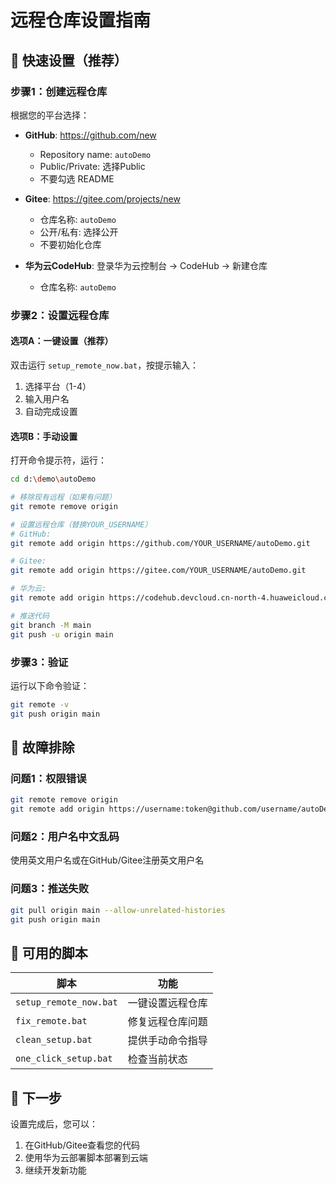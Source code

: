 # 远程仓库设置指南

## 🎯 快速设置（推荐）

### 步骤1：创建远程仓库
根据您的平台选择：

- **GitHub**: https://github.com/new
  - Repository name: `autoDemo`
  - Public/Private: 选择Public
  - 不要勾选 README

- **Gitee**: https://gitee.com/projects/new
  - 仓库名称: `autoDemo`
  - 公开/私有: 选择公开
  - 不要初始化仓库

- **华为云CodeHub**: 登录华为云控制台 → CodeHub → 新建仓库
  - 仓库名称: `autoDemo`

### 步骤2：设置远程仓库

#### 选项A：一键设置（推荐）
双击运行 `setup_remote_now.bat`，按提示输入：
1. 选择平台（1-4）
2. 输入用户名
3. 自动完成设置

#### 选项B：手动设置
打开命令提示符，运行：

```bash
cd d:\demo\autoDemo

# 移除现有远程（如果有问题）
git remote remove origin

# 设置远程仓库（替换YOUR_USERNAME）
# GitHub:
git remote add origin https://github.com/YOUR_USERNAME/autoDemo.git

# Gitee:
git remote add origin https://gitee.com/YOUR_USERNAME/autoDemo.git

# 华为云:
git remote add origin https://codehub.devcloud.cn-north-4.huaweicloud.com/YOUR_USERNAME/autoDemo.git

# 推送代码
git branch -M main
git push -u origin main
```

### 步骤3：验证
运行以下命令验证：
```bash
git remote -v
git push origin main
```

## 🔧 故障排除

### 问题1：权限错误
```bash
git remote remove origin
git remote add origin https://username:token@github.com/username/autoDemo.git
```

### 问题2：用户名中文乱码
使用英文用户名或在GitHub/Gitee注册英文用户名

### 问题3：推送失败
```bash
git pull origin main --allow-unrelated-histories
git push origin main
```

## 📱 可用的脚本

| 脚本 | 功能 |
|------|------|
| `setup_remote_now.bat` | 一键设置远程仓库 |
| `fix_remote.bat` | 修复远程仓库问题 |
| `clean_setup.bat` | 提供手动命令指导 |
| `one_click_setup.bat` | 检查当前状态 |

## 🎯 下一步

设置完成后，您可以：
1. 在GitHub/Gitee查看您的代码
2. 使用华为云部署脚本部署到云端
3. 继续开发新功能